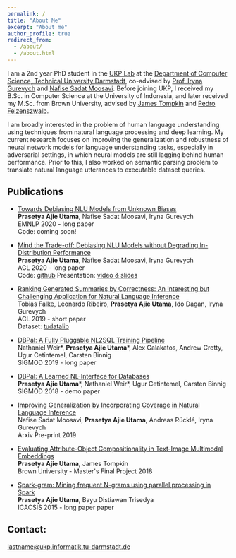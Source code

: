 ```yaml
---
permalink: /
title: "About Me"
excerpt: "About me"
author_profile: true
redirect_from: 
  - /about/
  - /about.html
---
```


I am a 2nd year PhD student in the [UKP Lab](https://www.informatik.tu-darmstadt.de/ukp/ukp_home/index.en.jsp) at the [Department of Computer Science, Technical University Darmstadt](https://www.informatik.tu-darmstadt.de/fb20/index.en.jsp), co-advised by [Prof. Iryna Gurevych](https://www.informatik.tu-darmstadt.de/ukp/ukp_home/staff_ukp/prof_dr_iryna_gurevych/index.en.jsp) and [Nafise Sadat Moosavi](https://www.informatik.tu-darmstadt.de/ukp/ukp_home/staff_ukp/detailseite_mitarbeiter_1_43136.en.jsp). Before joining UKP, I received my B.Sc. in Computer Science at the University of Indonesia, and later received my M.Sc. from Brown University, advised by [James Tompkin](http://jamestompkin.com/) and [Pedro Felzenszwalb](http://cs.brown.edu/people/pfelzens/).

I am broadly interested in the problem of human language understanding using techniques from natural language processing and deep learning. My current research focuses on improving the generalization and robustness of neural network models for language understanding tasks, especially in adversarial settings, in which neural models are still lagging behind human performance. Prior to this, I also worked on semantic parsing problem to translate natural language utterances to executable dataset queries.

Publications
---

* [Towards Debiasing NLU Models from Unknown Biases](https://openreview.net/pdf?id=UHpxm2K-jHE)<br>
	**Prasetya Ajie Utama**, Nafise Sadat Moosavi, Iryna Gurevych<br>
	EMNLP 2020 - long paper<br>
	Code: coming soon!

* [Mind the Trade-off: Debiasing NLU Models without Degrading In-Distribution Performance](https://arxiv.org/pdf/2005.00315.pdf)<br>
	**Prasetya Ajie Utama**, Nafise Sadat Moosavi, Iryna Gurevych<br>
	ACL 2020 - long paper<br>
	Code: [github](https://github.com/UKPLab/acl2020-confidence-regularization) Presentation: [video & slides](https://slideslive.com/38929067/mind-the-tradeoff-debiasing-nlu-models-without-degrading-the-indistribution-performance)

* [Ranking Generated Summaries by Correctness: An Interesting but Challenging Application for Natural Language Inference](https://www.aclweb.org/anthology/P19-1213.pdf)<br>
	Tobias Falke, Leonardo Ribeiro, **Prasetya Ajie Utama**, Ido Dagan, Iryna Gurevych<br>
	ACL 2019 - short paper<br>
	Dataset: [tudatalib](https://tudatalib.ulb.tu-darmstadt.de/handle/tudatalib/2002)

* [DBPal: A Fully Pluggable NL2SQL Training Pipeline](http://cs.brown.edu/people/acrotty/pubs/3318464.3380589.pdf)<br>
	Nathaniel Weir\*, **Prasetya Ajie Utama**\*, Alex Galakatos, Andrew Crotty, Ugur Cetintemel, Carsten Binnig<br>
	SIGMOD 2019 - long paper<br>

* [DBPal: A Learned NL-Interface for Databases](http://repository.bilkent.edu.tr/bitstream/handle/11693/50326/Bilkent-research-paper.pdf?sequence=1)<br>
	**Prasetya Ajie Utama**\*, Nathaniel Weir\*, Ugur Cetintemel, Carsten Binnig<br>
	SIGMOD 2018 - demo paper<br>

* [Improving Generalization by Incorporating Coverage in Natural Language Inference](https://arxiv.org/pdf/1909.08940.pdf)<br>
	Nafise Sadat Moosavi, **Prasetya Ajie Utama**, Andreas Rücklé, Iryna Gurevych<br>
	Arxiv Pre-print 2019<br>

* [Evaluating Attribute-Object Compositionality in Text-Image Multimodal Embeddings](https://cs.brown.edu/research/pubs/theses/masters/2018/utama.prasetya.pdf)<br>
	**Prasetya Ajie Utama**, James Tompkin<br>
	Brown University - Master's Final Project 2018<br>

* [Spark-gram: Mining frequent N-grams using parallel processing in Spark](https://ieeexplore.ieee.org/abstract/document/7415169)<br>
	**Prasetya Ajie Utama**, Bayu Distiawan Trisedya<br>
	ICACSIS 2015 - long paper paper<br>

Contact:
---
lastname@ukp.informatik.tu-darmstadt.de